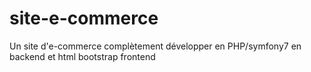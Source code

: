 # site-e-commerce
Un site d'e-commerce complètement développer en PHP/symfony7 en backend et html bootstrap frontend
